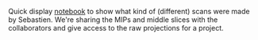 Quick display [notebook](https://jupyter.org/) to show what kind of (different) scans were made by Sebastien.
We're sharing the MIPs and middle slices with the collaborators and give access to the raw projections for a project.